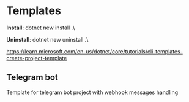 # Templates

**Install**: dotnet new install .\\

**Uninstall**: dotnet new uninstall .\\

https://learn.microsoft.com/en-us/dotnet/core/tutorials/cli-templates-create-project-template

## Telegram bot

Template for telegram bot project with webhook messages handling
